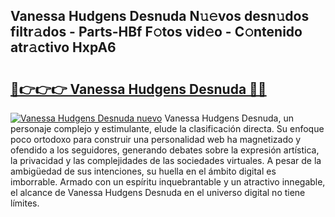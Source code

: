 ## Vanessa Hudgens Desnuda N𝚞𝚎vos desn𝚞dos filtr𝚊dos - Parts-HBf F𝚘tos vid𝚎o - C𝚘ntenido atr𝚊ctivo HxpA6

# <h2><a href="http://mbdktn.tromn.icu/?c=Vanessa+Hudgens+Desnuda">🔗👉👉👉 Vanessa Hudgens Desnuda 🔗🔗</a></h2>

[![Vanessa Hudgens Desnuda nuevo](https://i.imgur.com/pEAQMta.gif)](http://mbdktn.tromn.icu/?c=Vanessa+Hudgens+Desnuda)
Vanessa Hudgens Desnuda, un personaje complejo y estimulante, elude la clasificación directa. Su enfoque poco ortodoxo para construir una personalidad web ha magnetizado y ofendido a los seguidores, generando debates sobre la expresión artística, la privacidad y las complejidades de las sociedades virtuales. A pesar de la ambigüedad de sus intenciones, su huella en el ámbito digital es imborrable. Armado con un espíritu inquebrantable y un atractivo innegable, el alcance de Vanessa Hudgens Desnuda en el universo digital no tiene límites.
